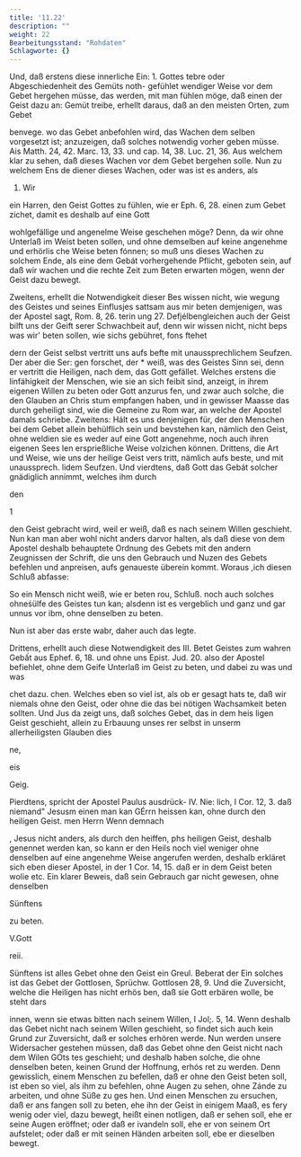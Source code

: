 ```yaml
---
title: '11.22'
description: ""
weight: 22
Bearbeitungsstand: "Rohdaten"
Schlagworte: {}
---
```

<!-- Seite 549 -->


Und, daß erstens diese innerliche Ein: 1. Gottes tebre oder Abgeschiedenheit des Gemüts noth- gefühlet wendiger Weise vor dem Gebet hergehen müsse, das werden, mit man fühlen möge, daß einen der Geist dazu an: Gemüt treibe, erhellt daraus, daß an den meisten Orten, zum Gebet

benvege. wo das Gebet anbefohlen wird, das Wachen dem selben vorgesetzt ist; anzuzeigen, daß solches notwendig vorher geben müsse. Ais Matth. 24, 42. Marc. 13, 33. und cap. 14, 38. Luc. 21, 36. Aus welchem klar zu sehen, daß dieses Wachen vor dem Gebet bergehen solle. Nun zu welchem Ens de diener dieses Wachen, oder was ist es anders, als


1.  Wir

<!-- Seite 550 -->

ein Harren, den Geist Gottes zu fühlen, wie er Eph. 6, 28. einen zum Gebet zichet, damit es deshalb auf eine Gott

wohlgefällige und angenelme Weise geschehen möge? Denn, da wir ohne Unterlaß im Weist beten sollen, und ohne demselben auf keine angenehme und erhörlis che Weise beten fónnen; so muß uns dieses Wachen zu solchem Ende, als eine dem Gebát vorhergehende Pflicht, geboten sein, auf daß wir wachen und die rechte Zeit zum Beten erwarten mögen, wenn der Geist dazu bewegt.

Zweitens, erhellt die Notwendigkeit dieser Bes wissen nicht, wie wegung des Geistes und seines Einflusjes sattsam aus mir beten demjenigen, was der Apostel sagt, Rom. 8, 26. terin ung 27. Defjélbengleichen auch der Geist bilft uns der Geift serer Schwachbeit auf, denn wir wissen nicht, nicht beps was wir' beten sollen, wie sichs gebühret, fons ftehet

dern der Geist selbst vertritt uns aufs befte mit unaussprechlichem Seufzen. Der aber die Ser: gen forschet, der * weiß, was des Geistes Sinn sei, denn er vertritt die Heiligen, nach dem, das Gott gefället. Welches erstens die linfähigkeit der Menschen, wie sie an sich feibit sind, anzeigt, in ihrem eigenen Willen zu beten oder Gott anzurus fen, und zwar auch solche, die den Glauben an Chris stum empfangen haben, und in gewisser Maasse das durch geheiligt sind, wie die Gemeine zu Rom war, an welche der Apostel damals schriebe. Zweitens: Hált es uns denjenigen für, der den Menschen bei dem Gebet allein behülflich sein und bevstehen kan, nämlich den Geist, ohne weldien sie es weder auf eine Gott angenehme, noch auch ihren eigenen Sees len ersprießliche Weise volzichen können. Drittens, die Art und Weise, wie uns der heilige Geist vers tritt, nämlich aufs beste, und mit unaussprech. lidem Seufzen. Und vierdtens, daß Gott das Gebát solcher gnädiglich annimmt, welches ihm durch

den

1
<!-- Seite 551 -->
den Geist gebracht wird, weil er weiß, daß es nach
seinem Willen geschieht. Nun kan man aber wohl
nicht anders darvor halten, als daß diese von dem
Apostel deshalb behauptete Ordnung des Gebets mit den
andern Zeugnissen der Schrift, die uns den Gebrauch
und Nuzen des Gebets befehlen und anpreisen, aufs
genaueste überein kommt. Woraus ,ich diesen
Schluß abfasse:

 So ein Mensch nicht weiß, wie er beten rou, Schluß.
noch auch solches ohneśülfe des Geistes tun kan;
alsdenn ist es vergeblich und ganz und gar unnus
vor ibm, ohne denselben zu beten.

Nun ist aber das erste wabr, daher auch das legte.

Drittens, erhellt auch diese Notwendigkeit des III. Betet Geistes zum wahren Gebất aus Ephef. 6, 18. und ohne uns Epist. Jud. 20. also der Apostel befiehlet, ohne dem Geife Unterlaß im Geist zu beten, und dabei zu was und was

chet dazu. chen. Welches eben so viel ist, als ob er gesagt hats te, daß wir niemals ohne den Geist, oder ohne die das bei nötigen Wachsamkeit beten sollten. Und Jus da zeigt uns, daß solches Gebet, das in dem heis ligen Geist geschieht, allein zu Erbauung unses rer selbst in unserm allerheiligsten Glauben dies

ne,

eis

Geig.

Pierdtens, spricht der Apostel Paulus ausdrück- IV. Nie: lich, I Cor. 12, 3. daß niemand" Jesusm einen man kan GÉrrn heissen kan, ohne durch den heiligen Geist. men Herrn Wenn demnach

, Jesus nicht anders, als durch den heiffen, phs heiligen Geist, deshalb genennet werden kan, so kann er den Heils noch viel weniger ohne denselben auf eine angenehme Weise angerufen werden, deshalb erkläret sich eben dieser Apostel, in der 1 Cor. 14, 15. daß er in dem Geist beten wolie etc. Ein klarer Beweis, daß sein Gebrauch gar nicht gewesen, ohne denselben

Sünftens


zu beten.

V.Gott

reii.
<!-- Seite 552 -->
Sünftens ist alles Gebet ohne den Geist ein Greul. Beberat der Ein solches ist das Gebet der Gottlosen, Sprüchw. Gottlosen 28, 9. Und die Zuversicht, welche die Heiligen has nicht erhös ben, daß sie Gott erbären wolle, be steht dars

innen, wenn sie etwas bitten nach seinem Willen, I Jol;. 5, 14. Wenn deshalb das Gebet nicht nach seinem Willen geschieht, so findet sich auch kein Grund zur Zuversicht, daß er solches erhören werde. Nun werden unsere Widersacher gestehen müssen, daß das Gebet ohne den Geist nicht nach dem Wilen GOts tes geschieht; und deshalb
 haben solche, die ohne denselben beten, keinen Grund der Hoffnung, erhós ret zu werden. Denn gewisslich, einem Menschen zu befellen, daß er ohne den Geist beten soll, ist eben so viel, als ihm zu befehlen, ohne Augen zu sehen, ohne Zánde zu arbeiten, und ohne Süße zu ges hen. Und einen Menschen zu ersuchen, daß er ans fangen soll zu beten, ehe ihn der Geist in einigem Maaß, es fery wenig oder viel, dazu bewegt, heißt einen notligen, daß er sehen soll, ehe er seine Augen eröffnet; oder daß er ivandeln soll, ehe er von seinem Ort aufstelet; oder daß er mit seinen Händen arbeiten soll, ebe er dieselben bewegt.

